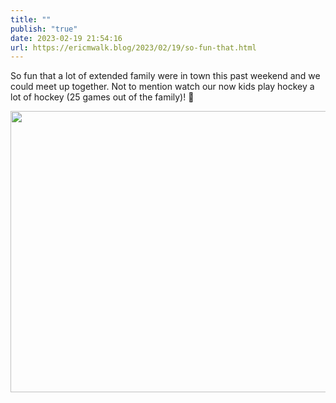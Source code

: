 ```yaml
---
title: ""
publish: "true"
date: 2023-02-19 21:54:16
url: https://ericmwalk.blog/2023/02/19/so-fun-that.html
---
```


So fun that a lot of extended family were in town this past weekend and we could meet up together. Not to mention watch our now kids play hockey a lot of hockey (25 games out of the family)! 🏒


<img src="uploads/2023/2f3e294c94.jpg" width="600" height="450" alt="">